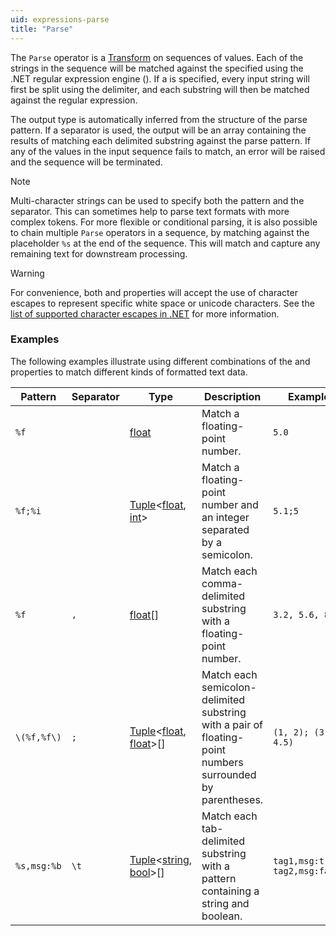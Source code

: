 ```yaml
---
uid: expressions-parse
title: "Parse"
---
```


The `Parse` operator is a [Transform](xref:operators#transform) on sequences of <xref href="System.String"/> values. Each of the strings in the sequence will be matched against the specified <xref href="Bonsai.Expressions.ParseBuilder.Pattern"/> using the .NET regular expression engine (<xref href="System.Text.RegularExpressions.Regex"/>). If a <xref href="Bonsai.Expressions.ParseBuilder.Separator"/> is specified, every input string will first be split using the delimiter, and each substring will then be matched against the regular expression.

The output type is automatically inferred from the structure of the parse pattern. If a separator is used, the output will be an array containing the results of matching each delimited substring against the parse pattern. If any of the values in the input sequence fails to match, an error will be raised and the sequence will be terminated.

> [!Note]
> Multi-character strings can be used to specify both the pattern and the separator. This can sometimes help to parse text formats with more complex tokens. For more flexible or conditional parsing, it is also possible to chain multiple `Parse` operators in a sequence, by matching against the placeholder `%s` at the end of the sequence. This will match and capture any remaining text for downstream processing.

> [!Warning]
> For convenience, both <xref href="Bonsai.Expressions.ParseBuilder.Pattern"/> and <xref href="Bonsai.Expressions.ParseBuilder.Separator"/> properties will accept the use of character escapes to represent specific white space or unicode characters. See the [list of supported character escapes in .NET](https://learn.microsoft.com/en-us/dotnet/standard/base-types/character-escapes-in-regular-expressions#character-escapes-in-net) for more information.

### Examples

The following examples illustrate using different combinations of the <xref href="Bonsai.Expressions.ParseBuilder.Pattern"/> and <xref href="Bonsai.Expressions.ParseBuilder.Separator"/> properties to match different kinds of formatted text data.

| Pattern     | Separator | Type                          | Description | Example |
| ----------- | --------- | ----------------------------- | ----------- | ------- |
| `%f`        |           | [float](xref:System.Single)   | Match a floating-point number. | `5.0` |
| `%f;%i`     |           | [Tuple](xref:System.Tuple`2)<[float](xref:System.Single), [int](xref:System.Int32)>  | Match a floating-point number and an integer separated by a semicolon. | `5.1;5`
| `%f`        | `,`       | [float](xref:System.Single)[] | Match each comma-delimited substring with a floating-point number. | `3.2, 5.6, 8.9` |
| `\(%f,%f\)` | `;`       | [Tuple](xref:System.Tuple`2)<[float](xref:System.Single), [float](xref:System.Single)>[] | Match each semicolon-delimited substring with a pair of floating-point numbers surrounded by parentheses. | `(1, 2); (3.14, 4.5)` |
| `%s,msg:%b` | `\t`      | [Tuple](xref:System.Tuple`2)<[string](xref:System.String), [bool](xref:System.Boolean)>[] | Match each tab-delimited substring with a pattern containing a string and boolean. | `tag1,msg:true tag2,msg:false` |
